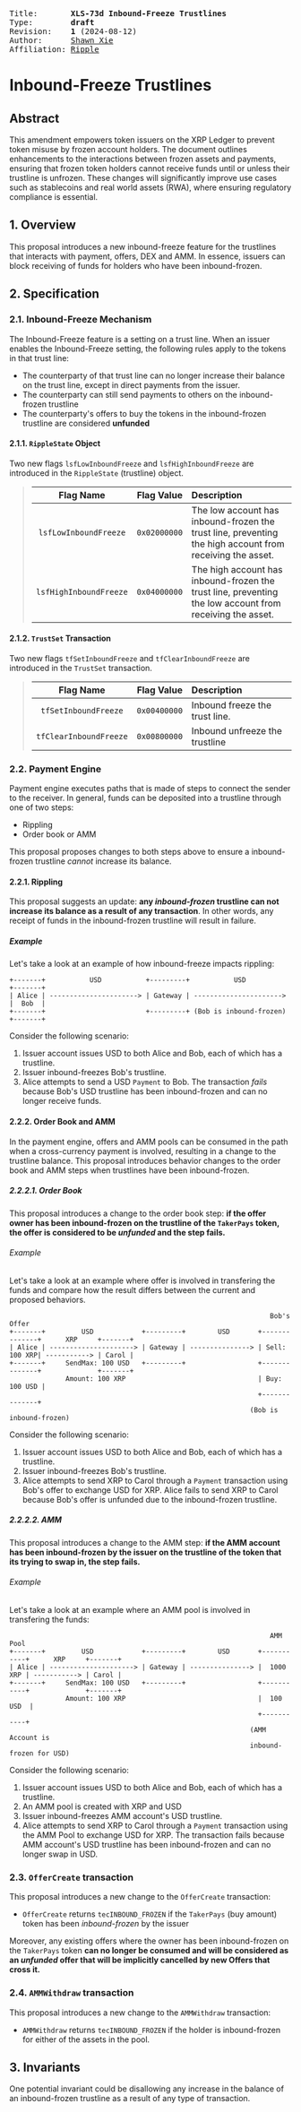 <pre>
Title:       <b>XLS-73d Inbound-Freeze Trustlines</b>
Type:        <b>draft</b>
Revision:    <b>1</b> (2024-08-12)
Author:      <a href="mailto:shawnxie@ripple.com">Shawn Xie</a>
Affiliation: <a href="https://ripple.com">Ripple</a>
</pre>

#  Inbound-Freeze Trustlines

## Abstract

This amendment empowers token issuers on the XRP Ledger to prevent token misuse by frozen account holders. The document outlines enhancements to the interactions between frozen assets and payments, ensuring that frozen token holders cannot receive funds until or unless their trustline is unfrozen. These changes will significantly improve use cases such as stablecoins and real world assets (RWA), where ensuring regulatory compliance is essential.

## 1. Overview
This proposal introduces a new inbound-freeze feature for the trustlines that interacts with payment, offers, DEX and AMM. In essence, issuers can block receiving of funds for holders who have been inbound-frozen. 


## 2. Specification
### 2.1. Inbound-Freeze Mechanism
The Inbound-Freeze feature is a setting on a trust line. When an issuer enables the Inbound-Freeze setting, the following rules apply to the tokens in that trust line:
- The counterparty of that trust line can no longer increase their balance on the trust line, except in direct payments from the issuer.
- The counterparty can still send payments to others on the inbound-frozen trustline
- The counterparty's offers to buy the tokens in the inbound-frozen trustline are considered __unfunded__
#### 2.1.1. `RippleState` Object
Two new flags `lsfLowInboundFreeze` and `lsfHighInboundFreeze` are introduced in the `RippleState` (trustline) object.


> | Flag Name                  | Flag Value  | Description |
>|:---------------------------:|:-----------:|:------------|
>| `lsfLowInboundFreeze`                | `0x02000000`| The low account has inbound-frozen the trust line, preventing the high account from receiving the asset. |
>| `lsfHighInboundFreeze`                 | `0x04000000`| The high account has inbound-frozen the trust line, preventing the low account from receiving the asset. |

#### 2.1.2. `TrustSet` Transaction
Two new flags `tfSetInboundFreeze` and `tfClearInboundFreeze` are introduced in the `TrustSet` transaction.

> | Flag Name                  | Flag Value  | Description |
>|:---------------------------:|:-----------:|:------------|
>| `tfSetInboundFreeze`                | `0x00400000`| Inbound freeze the trust line. |
>| `tfClearInboundFreeze`                 | `0x00800000`| Inbound unfreeze the trustline |


### 2.2. Payment Engine
Payment engine executes paths that is made of steps to connect the sender to the receiver. In general, funds can be deposited into a trustline through one of two steps:
* Rippling
* Order book or AMM

This proposal proposes changes to both steps above to ensure a inbound-frozen trustline _cannot_ increase its balance.

#### 2.2.1. Rippling
This proposal suggests an update: __any _inbound-frozen_ trustline can not increase its balance as a result of any transaction__. In other words, any receipt of funds in the inbound-frozen trustline will result in failure.

##### Example
Let's take a look at an example of how inbound-freeze impacts rippling:

```
+-------+           USD           +---------+           USD           +-------+
| Alice | ----------------------> | Gateway | ----------------------> |  Bob  |
+-------+                         +---------+ (Bob is inbound-frozen) +-------+
```

Consider the following scenario:

1. Issuer account issues USD to both Alice and Bob, each of which has a trustline.
2. Issuer inbound-freezes Bob's trustline.
3. Alice attempts to send a USD `Payment` to Bob. The transaction _fails_ because Bob's USD trustline has been inbound-frozen and can no longer receive funds.

#### 2.2.2. Order Book and AMM
In the payment engine, offers and AMM pools can be consumed in the path when a cross-currency payment is involved, resulting in a change to the trustline balance. This proposal introduces behavior changes to the order book and AMM steps when trustlines have been inbound-frozen.

##### 2.2.2.1. Order Book
This proposal introduces a change to the order book step: __if the offer owner has been inbound-frozen on the trustline of the `TakerPays` token, the offer is considered to be _unfunded_ and the step fails.__

###### Example
Let's take a look at an example where offer is involved in transfering the funds and compare how the result differs between the current and proposed behaviors.


```
                                                                 Bob's Offer
+-------+         USD            +---------+        USD       +--------------+      XRP     +-------+
| Alice | ---------------------> | Gateway | ---------------> | Sell: 100 XRP| -----------> | Carol |
+-------+     SendMax: 100 USD   +---------+                  +--------------+              +-------+
              Amount: 100 XRP                                 | Buy: 100 USD |       
                                                              +--------------+
                                                            (Bob is inbound-frozen)                             
```

Consider the following scenario:

1. Issuer account issues USD to both Alice and Bob, each of which has a trustline.
2. Issuer inbound-freezes Bob's trustline.
3. Alice attempts to send XRP to Carol through a `Payment` transaction using Bob's offer to exchange USD for XRP. Alice fails to send XRP to Carol because Bob's offer is unfunded due to the inbound-frozen trustline.

##### 2.2.2.2. AMM
This proposal introduces a change to the AMM step: __if the AMM account has been inbound-frozen by the issuer on the trustline of the token that its trying to swap in, the step fails.__

###### Example
Let's take a look at an example where an AMM pool is involved in transfering the funds:


```
                                                                 AMM Pool
+-------+         USD            +---------+        USD       +-----------+      XRP     +-------+
| Alice | ---------------------> | Gateway | ---------------> |  1000 XRP | -----------> | Carol |
+-------+     SendMax: 100 USD   +---------+                  +-----------+              +-------+
              Amount: 100 XRP                                 |  100 USD  |       
                                                              +-----------+
                                                            (AMM Account is 
                                                            inbound-frozen for USD)                             
```

Consider the following scenario:

1. Issuer account issues USD to both Alice and Bob, each of which has a trustline.
2. An AMM pool is created with XRP and USD
2. Issuer inbound-freezes AMM account's USD trustline.
3. Alice attempts to send XRP to Carol through a `Payment` transaction using the AMM Pool to exchange USD for XRP. The transaction fails because AMM account's USD trustline has been inbound-frozen and can no longer swap in USD.

### 2.3. `OfferCreate` transaction
This proposal introduces a new change to the `OfferCreate` transaction:
* `OfferCreate` returns `tecINBOUND_FROZEN` if the `TakerPays` (buy amount) token has been _inbound-frozen_ by the issuer

Moreover, any existing offers where the owner has been inbound-frozen on the `TakerPays` token __can no longer be consumed and will be considered as an _unfunded_ offer that will be implicitly cancelled by new Offers that cross it.__

### 2.4. `AMMWithdraw` transaction
This proposal introduces a new change to the `AMMWithdraw` transaction:
* `AMMWithdraw` returns `tecINBOUND_FROZEN` if the holder is inbound-frozen for either of the assets in the pool.


## 3. Invariants
One potential invariant could be disallowing any increase in the balance of an inbound-frozen trustline as a result of any type of transaction.






